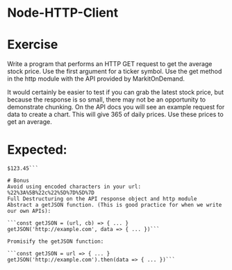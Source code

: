 # Node-HTTP-Client

# Exercise

Write a program that performs an HTTP GET request to get the average stock price. Use the first argument for a ticker symbol. Use the get method in the http module with the API provided by MarkitOnDemand.

It would certainly be easier to test if you can grab the latest stock price, but because the response is so small, there may not be an opportunity to demonstrate chunking. On the API docs you will see an example request for data to create a chart. This will give 365 of daily prices. Use these prices to get an average.

# Expected:

```$ ./stocks.js AAPL
$123.45```

# Bonus
Avoid using encoded characters in your url: %22%3A%5B%22c%22%5D%7D%5D%7D
Full Destructuring on the API response object and http module
Abstract a getJSON function. (This is good practice for when we write our own APIs):

```const getJSON = (url, cb) => { ... }
getJSON('http://example.com', data => { ... })```

Promisify the getJSON function:

```const getJSON = url => { ... }
getJSON('http://example.com').then(data => { ... })```